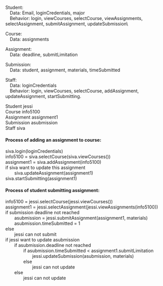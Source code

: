 Student:\
&emsp;Data: Email, loginCredentials, major\
&emsp;Behavior: login, viewCourses, selectCourse, viewAssignments, selectAssignment, submitAssignment, updateSubmission\

Course:\
&emsp;Data: assignments

Assignment:\
&emsp;Data: deadline, submitLimitation

Submission:\
&emsp;Data: student, assignment, materials, timeSubmitted

Staff:\
&emsp;Data: loginCredentials\
&emsp;Behavior: login, viewCourses, selectCourse, addAssignment, updateAssignment, startSubmitting.

Student jessi\
Course info5100\
Assignment assignment1\
Submission asubmission\
Staff siva

#### Process of adding an assignment to course:
siva.login(loginCredentials)\
info5100 = siva.selectCourse(siva.viewCourses())\
assignment1 = siva.addAssignment(info5100)\
if siva want to update this assignment\
&emsp;&emsp;siva.updateAssignment(assignment1)\
siva.startSubmitting(assignment1)

#### Process of student submitting assignment:
info5100 = jessi.selectCourse(jessi.viewCourses())\
assignment1 = jessi.selectAssignment(jessi.viewAssignments(info5100))\
if submission deadline not reached\
&emsp;&emsp;asubmission = jessi.submitAssignment(assignment1, materials)\
&emsp;&emsp;asubmission.timeSubmitted = 1\
else\
&emsp;&emsp;jessi can not submit \
if jessi want to update asubmission\
&emsp;&emsp;if asubmission.deadline not reached\
&emsp;&emsp;&emsp;&emsp;if asubmission.timeSubmitted < assignment1.submitLimitation\
&emsp;&emsp;&emsp;&emsp;&emsp;&emsp;jessi.updateSubmission(asubmission, materials)\
&emsp;&emsp;&emsp;&emsp;else\
&emsp;&emsp;&emsp;&emsp;&emsp;&emsp;jessi can not update\
&emsp;&emsp;else\
&emsp;&emsp;&emsp;&emsp;jessi can not update
    



